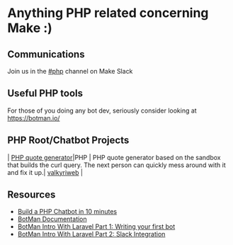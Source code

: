 # Anything PHP related concerning Make :)
## Communications
Join us in the [#php](https://offerzen-make.slack.com/messages/C9TPU04PJ/convo/C9PRB2KB3-1521631182.000220/) channel on Make Slack
## Useful PHP tools
For those of you doing any bot dev, seriously consider looking at https://botman.io/
## PHP Root/Chatbot Projects
| [PHP quote generator](https://github.com/valkyriweb/php-root-mikeday)|PHP      | PHP quote generator based on the sandbox that builds the curl query. The next person can quickly mess around with it and fix it up.| [valkyriweb](https://github.com/valkyriweb)      |
## Resources
- [Build a PHP Chatbot in 10 minutes](https://christoph-rumpel.com/2016/08/build-a-php-chatbot-in-10-minutes/)
- [BotMan Documentation](https://botman.io/2.0/)
- [BotMan Intro With Laravel Part 1: Writing your first bot](http://www.liamnorman.com/laravel/botman-intro.html)
- [BotMan Intro With Laravel Part 2: Slack Integration](http://www.liamnorman.com/laravel/botman-slack.html)
